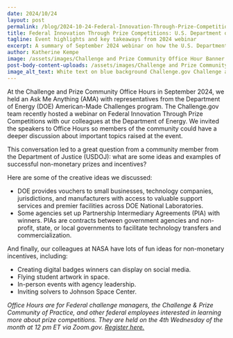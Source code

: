 ```yaml
---
date: 2024/10/24
layout: post
permalink: /blog/2024-10-24-Federal-Innovation-Through-Prize-Competitions-US-Department-of-Energy-American-Made-Program/
title: Federal Innovation Through Prize Competitions: U.S. Department of Energy’s American-Made Program
tagline: Event highlights and key takeaways from 2024 webinar
excerpt: A summary of September 2024 webinar on how the U.S. Department of Energy is using prize competitions to drive innovation and solve problems
author: Katherine Kempe
image: /assets/images/Challenge and Prize Community Office Hour Banner v2.png
post-body-content-uploads: /assets/images/Challenge and Prize Community Office Hour Banner v2.png
image_alt_text: White text on blue background Challenge.gov Challenge and Prize Community Office Hours Learn. Share. Connect.
---
```

<p>At the Challenge and Prize Community Office Hours in September 2024, we held an Ask Me Anything (AMA) with representatives from the Department of Energy (DOE) American-Made Challenges program. The Challenge.gov team recently hosted a webinar on Federal Innovation Through Prize Competitions with our colleagues at the Department of Energy. We invited the speakers to Office Hours so members of the community could have a deeper discussion about important topics raised at the event.</p>

<p>This conversation led to a great question from a community member from the Department of Justice (USDOJ): what are some ideas and examples of successful non-monetary prizes and incentives?</p> 
<p>Here are some of the creative ideas we discussed: 
<ul>
<li>DOE provides vouchers to small businesses, technology companies, jurisdictions, and manufacturers with access to valuable support services and premier facilities across DOE National Laboratories.</li>
<li>Some agencies set up Partnership Intermediary Agreements (PIA) with winners. PIAs are contracts between government agencies and non-profit, state, or local governments to facilitate technology transfers and commercialization.</li>
</ul>
</p>
<p>And finally, our colleagues at NASA have lots of fun ideas for non-monetary incentives, including:
  <ul>
<li>Creating digital badges winners can display on social media.</li> 
<li>Flying student artwork in space.</li>
<li>In-person events with agency leadership.</li>
<li>Inviting solvers to Johnson Space Center.</li>
  </ul>
  </p>

<p><em>Office Hours are for Federal challenge managers, the Challenge & Prize Community of Practice, and other federal employees interested in learning more about prize competitions. They are held on the 4th Wednesday of the month at 12 pm ET via Zoom.gov. <a href="https://gsa.zoomgov.com/meeting/register/vJIscOuurjkuGRsY2rziMZDcn5cGAVax8XM#/registration">Register here.</a></em></p>


